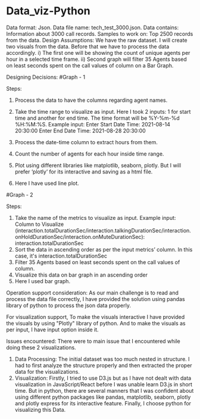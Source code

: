 # Data_viz-Python

Data format: Json.
Data file name: tech_test_3000.json.
Data contains: Information about 3000 call records.
Samples to work on: Top 2500 records from the data.
Design Assumptions: We have the raw dataset. I will create two visuals from the data. Before that we have to process the data accordingly.
i)	The first one will be showing the count of unique agents per hour in a selected time frame. 
ii) Second graph will filter 35 Agents based on least seconds spent on the call values of column on a Bar Graph.


Designing Decisions:
#Graph - 1

Steps: 
1.	Process the data to have the columns regarding agent names.
2.	Take the time range to visualize as input. Here I took 2 inputs: 1 for start time and another for end time. The time format will be %Y-%m-%d %H:%M:%S.
Example input:
Enter Start Date Time: 2021-08-14 20:30:00
Enter End Date Time: 2021-08-28 20:30:00

3.	Process the date-time column to extract hours from them.
4.	Count the number of agents for each hour inside time range.
5.	Plot using different libraries like matplotlib, seaborn, plotly. But I will prefer ‘plotly’ for its interactive and saving as a html file.
6.	Here I have used line plot.

#Graph - 2

Steps:
1.	Take the name of the metrics to visualize as input.
Example input:
Column to Visualize (interaction.totalDurationSec/interaction.talkingDurationSec/interaction.onHoldDurationSec/interaction.onMuteDurationSec): interaction.totalDurationSec
2.	Sort the data in ascending order as per the input metrics’ column. In this case, it's interaction.totalDurationSec
3.	Filter 35 Agents based on least seconds spent on the call values of column.
4.	Visualize this data on bar graph in an ascending order
5.	Here I used bar graph.

Operation support consideration:
As our main challenge is to read and process the data file correctly, I have provided the solution using pandas library of python to process the json data properly.

For visualization support, To make the visuals interactive I have provided the visuals by using "Plotly" library of python.
And to make the visuals as per input, I have input option inside it.



Issues encountered: There were to main issue that I encountered while doing these 2 visualizations.
1.	Data Processing: The initial dataset was too much nested in structure. I had to first analyze the structure properly and then extracted the proper data for the visualizations.
2.	Visualization: Firstly, I tried to use D3.js but as I have not dealt with data visualization in JavaScript/React before I was unable learn D3.js in short time. But in python, there are several manners that I was confident about using different python packages like pandas, matplotlib, seaborn, plotly and plotly express for its interactive feature. Finally, I choose python for visualizing this Data.
